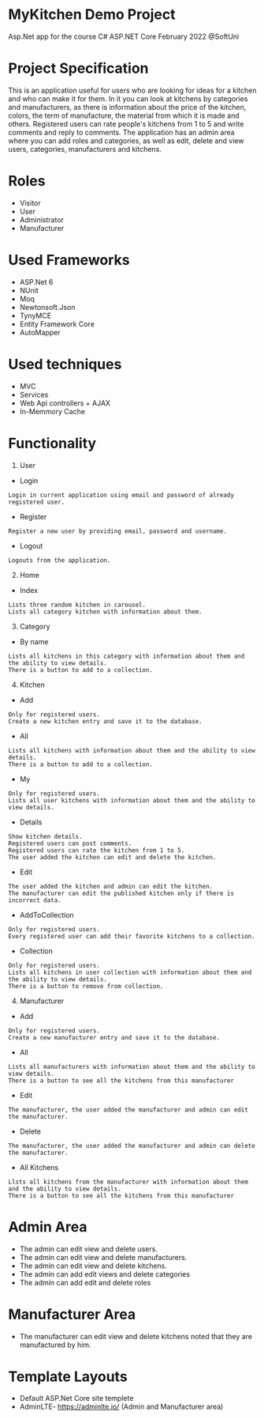 # MyKitchen Demo Project 
Asp.Net app for the course C# ASP.NET Core February 2022 @SoftUni
# Project Specification
This is an application useful for users who are looking for ideas for a kitchen and who can make it for them. In it you can look at kitchens by categories and manufacturers, as there is information about the price of the kitchen, colors, the term of manufacture, the material from which it is made and others. Registered users can rate people's kitchens from 1 to 5 and write comments and reply to comments.
The application has an admin area where you can add roles and categories, as well as edit, delete and view users, categories, manufacturers and kitchens.

# Roles
- Visitor
- User
- Administrator
- Manufacturer

# Used Frameworks
- ASP.Net 6
- NUnit
- Moq
- Newtonsoft.Json
- TynyMCE
- Entity Framework Core
- AutoMapper

# Used techniques
- MVC
- Services
- Web Api controllers + AJAX
- In-Memmory Cache

# Functionality
1. User
  - Login 
```
Login in current application using email and password of already registered user. 
```
  - Register
```
Register a new user by providing email, password and username. 
```
  - Logout 
```
Logouts from the application. 
```
2. Home
  - Index 
```
Lists three random kitchen in carousel.
Lists all category kitchen with information about them.
```
3. Category
  - By name 
```
Lists all kitchens in this category with information about them and the ability to view details.
There is a button to add to a collection.
```
4. Kitchen
  - Add
```
Only for registered users.
Create a new kitchen entry and save it to the database.
```
- All
```
Lists all kitchens with information about them and the ability to view details.
There is a button to add to a collection.
```
- My
```
Only for registered users.
Lists all user kitchens with information about them and the ability to view details.
```
- Details
```
Show kitchen details.
Registered users can post comments.
Registered users can rate the kitchen from 1 to 5.
The user added the kitchen can edit and delete the kitchen.
```
- Еdit
```
The user added the kitchen and admin can edit the kitchen.
The manufacturer can edit the published kitchen only if there is incorrect data.
```
- AddToCollection
```
Only for registered users.
Every registered user can add their favorite kitchens to a collection.
```
- Collection
```
Only for registered users.
Lists all kitchens in user collection with information about them and the ability to view details.
There is a button to remove from collection.
```
4. Manufacturer
  - Add
```
Only for registered users.
Create a new manufacturer entry and save it to the database.
```
- All
```
Lists all manufacturers with information about them and the ability to view details.
Тhere is a button to see all the kitchens from this manufacturer
```
- Еdit
```
The manufacturer, the user added the manufacturer and admin can edit the manufacturer.
```
- Delete
```
The manufacturer, the user added the manufacturer and admin can delete the manufacturer.
```
- All Kitchens
```
Llsts all kitchens from the manufacturer with information about them and the ability to view details.
Тhere is a button to see all the kitchens from this manufacturer
```
# Admin Area
- The admin can edit view and delete users.
- The admin can edit view and delete manufacturers.
- The admin can edit view and delete kitchens.
- The admin can add edit views and delete categories
-  The admin can add edit and delete roles

# Manufacturer Area
- The manufacturer can edit view and delete kitchens noted that they are manufactured by him.

# Template Layouts
- Default ASP.Net Core site templete 
- AdminLTE- https://adminlte.io/ (Admin and Manufacturer area)
